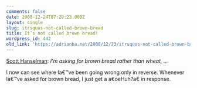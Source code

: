 ```yaml
---
comments: false
date: 2008-12-24T07:20:23.000Z
layout: single
slug: itrsquos-not-called-brown-bread
title: It’s not called brown bread!
wordpress_id: 442
old_link: 'https://adrianba.net/2008/12/23/itrsquos-not-called-brown-bread/'
---
```

[Scott Hanselman](http://www.hanselman.com/blog/SouthAfrica2008BeingAwayFromHomeForALongTime.aspx): _I'm asking for brown bread rather than wheat, ..._

 

I now can see where Ia€™ve been going wrong only in reverse. Whenever Ia€™ve asked for brown bread, I just get a a€oeHuh?a€ in response.

 
